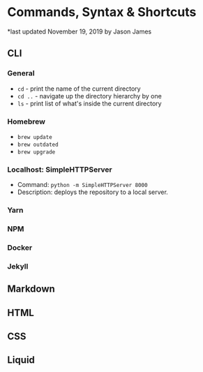 # Commands, Syntax & Shortcuts

*last updated November 19, 2019 by Jason James

## CLI

### General

- `cd` - print the name of the current directory
- `cd ..` - navigate up the directory hierarchy by one
- `ls` - print list of what's inside the current directory

### Homebrew

- `brew update`
- `brew outdated`
- `brew upgrade`

### Localhost: SimpleHTTPServer

- Command: `python -m SimpleHTTPServer 8000`
- Description: deploys the repository to a local server.  

### Yarn

### NPM

### Docker

### Jekyll

## Markdown

## HTML

## CSS

## Liquid
